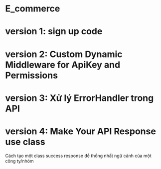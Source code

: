 # E_commerce

# version 1: sign up code 

# version 2: Custom Dynamic Middleware for ApiKey and Permissions

# version 3: Xử lý ErrorHandler trong API

# version 4: Make Your API Response use class
Cách tạo một class success response để thống nhất ngữ cảnh của một công ty/nhóm